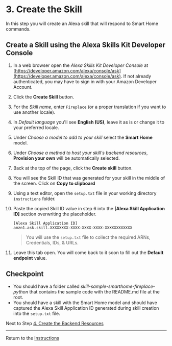 # 3. Create the Skill

In this step you will create an Alexa skill that will respond to Smart Home commands.

## Create a Skill using the Alexa Skills Kit Developer Console

1. In a web browser open the *Alexa Skills Kit Developer Console* at [https://developer.amazon.com/alexa/console/ask](https://developer.amazon.com/alexa/console/ask). If not already authenticated, you may have to sign in with your Amazon Developer Account.
2. Click the **Create Skill** button.
3. For the _Skill name_, enter `Fireplace` (or a proper translation if you want to use another locale).
4. In _Default language_ you'll see **English (US)**, leave it as is or change it to your preferred locale. 
5. Under _Choose a model to add to your skill_ select the **Smart Home** model. 
6. Under _Choose a method to host your skill's backend resources_, **Provision your own** will be automatically selected.
7. Back at the top of the page, click the **Create skill** button.
8. You will see the Skill ID that was generated for your skill in the middle of the screen. Click on **Copy to clipboard**
9. Using a text editor, open the `setup.txt` file in your working directory `instructions` folder.
10. Paste the copied Skill ID value in step 6 into the **[Alexa Skill Application ID]** section overwriting the placeholder.

	```
	[Alexa Skill Application ID]
	amzn1.ask.skill.XXXXXXXX-XXXX-XXXX-XXXX-XXXXXXXXXXXX
	```

	> You will use the `setup.txt` file to collect the required ARNs, Credentials, IDs, & URLs.

11. Leave this tab open. You will come back to it soon to fill out the **Default endpoint** value. 

## Checkpoint
- You should have a folder called *skill-sample-smarthome-fireplace-python* that contains the sample code with the README.md file at the root.
- You should have a skill with the Smart Home model and should have captured the Alexa Skill Application ID generated during skill creation into the `setup.txt` file. 

Next to Step [4. Create the Backend Resources](create-the-backend-resources.md)

___
Return to the [Instructions](README.md)
